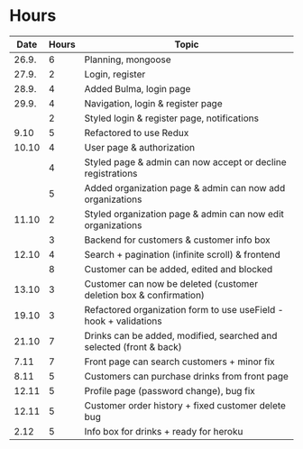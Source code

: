 # Hours

| Date  | Hours | Topic                                                               |
| ----- | ----- | ------------------------------------------------------------------- |
| 26.9. | 6     | Planning, mongoose                                                  |
| 27.9. | 2     | Login, register                                                     |
| 28.9. | 4     | Added Bulma, login page                                             |
| 29.9. | 4     | Navigation, login & register page                                   |
|       | 2     | Styled login & register page, notifications                         |
| 9.10  | 5     | Refactored to use Redux                                             |
| 10.10 | 4     | User page & authorization                                           |
|       | 4     | Styled page & admin can now accept or decline registrations         |
|       | 5     | Added organization page & admin can now add organizations           |
| 11.10 | 2     | Styled organization page & admin can now edit organizations         |
|       | 3     | Backend for customers & customer info box                           |
| 12.10 | 4     | Search + pagination (infinite scroll) & frontend                    |
|       | 8     | Customer can be added, edited and blocked                           |
| 13.10 | 3     | Customer can now be deleted (customer deletion box & confirmation)  |
| 19.10 | 3     | Refactored organization form to use useField -hook + validations    |
| 21.10 | 7     | Drinks can be added, modified, searched and selected (front & back) |
| 7.11  | 7     | Front page can search customers + minor fix                         |
| 8.11  | 5     | Customers can purchase drinks from front page                       |
| 12.11 | 5     | Profile page (password change), bug fix                             |
| 12.11 | 5     | Customer order history + fixed customer delete bug                  |
| 2.12  | 5     | Info box for drinks + ready for heroku                              |
